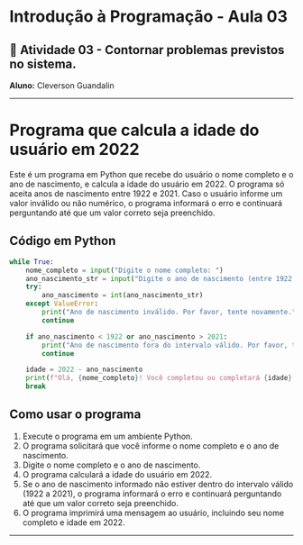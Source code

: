 # Introdução à Programação  - Aula 03
## 📄 Atividade 03 - Contornar problemas previstos no sistema. 
**Aluno:** Cleverson Guandalin

---
# Programa que calcula a idade do usuário em 2022
Este é um programa em Python que recebe do usuário o nome completo e o ano de nascimento, e calcula a idade do usuário em 2022. O programa só aceita anos de nascimento entre 1922 e 2021. Caso o usuário informe um valor inválido ou não numérico, o programa informará o erro e continuará perguntando até que um valor correto seja preenchido.

## Código em Python
```python
while True:
    nome_completo = input("Digite o nome completo: ")
    ano_nascimento_str = input("Digite o ano de nascimento (entre 1922 e 2021): ")
    try:
        ano_nascimento = int(ano_nascimento_str)
    except ValueError:
        print("Ano de nascimento inválido. Por favor, tente novamente.")
        continue

    if ano_nascimento < 1922 or ano_nascimento > 2021:
        print("Ano de nascimento fora do intervalo válido. Por favor, tente novamente.")
        continue

    idade = 2022 - ano_nascimento
    print(f"Olá, {nome_completo}! Você completou ou completará {idade} anos em 2022.")
    break
```

## Como usar o programa

1. Execute o programa em um ambiente Python.
2. O programa solicitará que você informe o nome completo e o ano de nascimento.
3. Digite o nome completo e o ano de nascimento.
4. O programa calculará a idade do usuário em 2022.
5. Se o ano de nascimento informado não estiver dentro do intervalo válido (1922 a 2021), o programa informará o erro e continuará perguntando até que um valor correto seja preenchido.
6. O programa imprimirá uma mensagem ao usuário, incluindo seu nome completo e idade em 2022.
---
